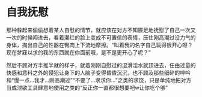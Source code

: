 # 自我抚慰

那种躲起来偷偷想着某人自慰的情节，就应该在对方不知餍足地抚慰了自己一次又一次的时候闯进去，看着潮红的脸上变成不可置信的表情，压住刚高潮过没力气的身体，掏出自己的性器在臀肉上下流地摩擦。“叫着我的名字自己玩得很开心呀？现在梦寐以求的我的东西就在你面前哦，是不是更开心了呢？”

然后不顾对方半推半就的样子，就着刚刚自慰过的湿滑淫水就顶进去，任由过量的快感和意料之外的侵犯让身下的人脑子变得昏昏沉沉，也不顾及那些细碎的呻吟和“慢一点…我才…刚高潮过”“不要了…求求你…”之类的求饶，只是单纯地把对方当成泄欲工具肆意地使用之类的“反正你一直都很想要吧w让你吃个够”